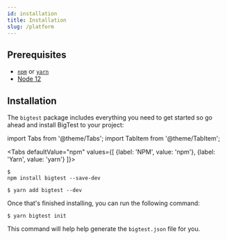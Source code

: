```yaml
---
id: installation
title: Installation
slug: /platform
---
```

## Prerequisites
- [`npm`](https://www.npmjs.com/get-npm) or [`yarn`](https://classic.yarnpkg.com/en/docs/install)
- [Node 12](https://nodejs.org/en/download/releases/)

## Installation
The `bigtest` package includes everything you need to get started so go ahead and install BigTest to your project:

import Tabs from '@theme/Tabs';
import TabItem from '@theme/TabItem';

<Tabs
  defaultValue="npm"
  values={[
    {label: 'NPM', value: 'npm'},
    {label: 'Yarn', value: 'yarn'}
  ]}>
  <TabItem value="npm">
    <pre><code>$ npm install bigtest --save-dev</code></pre>
  </TabItem>
  <TabItem value="yarn">
    <pre><code>$ yarn add bigtest --dev</code></pre>
  </TabItem>
</Tabs>

Once that's finished installing, you can run the following command:
```
$ yarn bigtest init
```
This command will help help generate the `bigtest.json` file for you. 